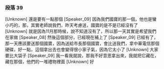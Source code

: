 ### 段落 39

[Unknown] 還是要有一點那個
[Speaker_09] 因為我們國寶的那一個，他也是蠻小巧的，那，其實老師說我們，昨天考慮送，國寶的是不是已經沒有了
[Unknown] 就是因為11月那時候，說不知道沒有了，所以那一天其實是希望我們在家做
[Speaker_08] 然後這個部分，已經現在補上了
[Speaker_09] 已經有了，那一天應該要送那個國寶，因為送給市長那個國寶，會比送我們，拿中華電信那個硬碟，好一點，這個拿出去也會變得很小家子氣，因為它太小了
[Unknown] 大家要比大袋子
[Speaker_09] 我一看我就說，那我不好意思拿出來，我就把它藏在，藏在那個，他們的一堆禮物裡面
[Unknown] 好